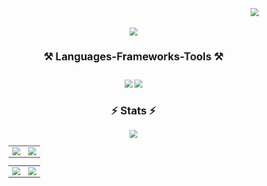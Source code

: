 <img align="right" src="https://visitor-badge.laobi.icu/badge?page_id=salesp07.salesp07" />

<h1 align="center">
    <img src="https://readme-typing-svg.herokuapp.com/?font=Righteous&size=35&center=true&vCenter=true&width=500&height=70&duration=4000&lines=Hi+There!+👋;+I'm+Abu+Sayed!;" />
</h1>

<h2 align="center">⚒️ Languages-Frameworks-Tools ⚒️</h2>
<br/>
<div align="center">
    <img src="https://skillicons.dev/icons?i=react,bootstrap,mui,html,css,github,figma,tailwind,git," />
    <img src="https://skillicons.dev/icons?i=nodejs,python,javascript,typescript,express,firebase,mongodb,c,nextjs,netlify" /><br>
</div>

<h2 align="center">⚡ Stats ⚡</h2>
<div align="center">
    
![](http://github-profile-summary-cards.vercel.app/api/cards/profile-details?username=abusayed0ne&theme=2077)

</div > 

<div align="center">
<table>
    <tr>
        <td>
            <img src="http://github-profile-summary-cards.vercel.app/api/cards/repos-per-language?username=abusayed0ne&theme=2077" />
        </td>
        <td>
            <img src="http://github-profile-summary-cards.vercel.app/api/cards/most-commit-language?username=abusayed0ne&theme=2077" />
        </td>
    </tr>
</table>
</div>
<div align="center">
    <table>
    <tr>
        <td>
            <img src="http://github-profile-summary-cards.vercel.app/api/cards/stats?username=abusayed0ne&theme=2077" />
        </td>
        <td>
            <img src="http://github-profile-summary-cards.vercel.app/api/cards/productive-time?username=abusayed0ne&theme=2077&utcOffset=8" />
        </td>
    </tr>
</table>

</div>







